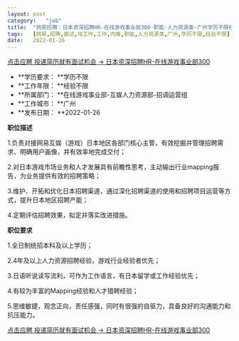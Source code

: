 ```yaml
---
layout:	post
category:	"job"
title:	"网易招聘：日本资深招聘HR-在线游戏事业部300-职能-人力资源类-广州学历不限经验不限"
tags:	[网易,招聘,面试,找工作,工作,内推,职能,人力资源类,广州,学历不限,经验不限]
date:	2022-01-26
---
```


[点击应聘 投递简历就有面试机会 ->  日本资深招聘HR-在线游戏事业部300](http://mobile.bole.netease.com/bole/boleDetail?id=37588&employeeId=346f03c3cda5f04c&key=all)



- **学历要求： **学历不限
- **工作年限： **经验不限
- **所属部门： **在线游戏事业部-互娱人力资源部-招调运营组
- **工作城市： **广州
- **发布日期： **2022-01-26



**职位描述**

1.负责对接网易互娱（游戏）日本地区各部门核心主管，有效挖掘并管理招聘需求、明确用户画像，并有效率地完成交付；

2.对日本游戏市场业务和人才发展具有前瞻性思考，主动输出行业mapping报告，为业务提供有效的招聘策略；

3.维护、开拓和优化日本招聘渠道，通过深化招聘渠道的使用和招聘项目运营等方式，提升日本地区招聘产能；

4.定期评估招聘效果，拟定并落实改进措施。



**职位要求**

1.全日制统招本科及以上学历；

2.4年及以上人力资源招聘经验，游戏行业经验者优先；

3.日语听说读写流利，可作为工作语言，有日本留学或工作经验优先；

4.有较为丰富的Mapping经验和人才猎聘经验；

5.思维敏捷，观念正向，责任感强，同时有很强的自驱力，具备良好的沟通能力和抗压能力。





[点击应聘 投递简历就有面试机会 ->  日本资深招聘HR-在线游戏事业部300](http://mobile.bole.netease.com/bole/boleDetail?id=37588&employeeId=346f03c3cda5f04c&key=all)